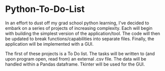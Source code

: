 # Python-To-Do-List

In an effort to dust off my grad school python learning, I've decided to embark on a series of projects of increasing complexity. Each will begin with building the simplest version of the application/tool. The code will then be updated to break functions/capabilities into separate files. Finally, the application will be implemented with a GUI. 

The first of these projects is a To Do list. The tasks will be written to (and upon program open, read from) an external .csv file. The data will be handled within a Pandas dataframe. Tkinter will be used for the GUI.